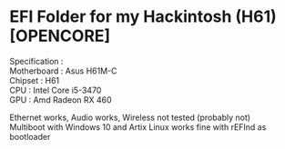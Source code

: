 # EFI Folder for my Hackintosh (H61) [OPENCORE]  
  
Specification :  
Motherboard : Asus H61M-C  
Chipset : H61  
CPU : Intel Core i5-3470  
GPU : Amd Radeon RX 460  

Ethernet works, Audio works, Wireless not tested (probably not)  
Multiboot with Windows 10 and Artix Linux works fine with rEFInd as bootloader
